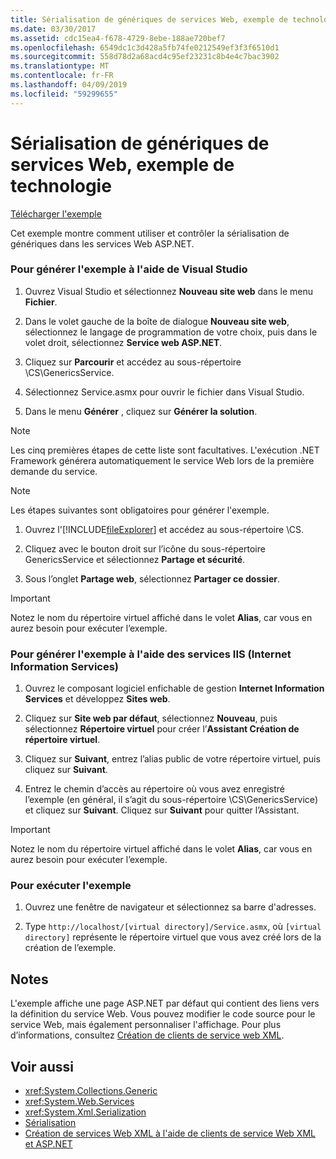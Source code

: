 ```yaml
---
title: Sérialisation de génériques de services Web, exemple de technologie
ms.date: 03/30/2017
ms.assetid: cdc15ea4-f678-4729-8ebe-188ae720bef7
ms.openlocfilehash: 6549dc1c3d428a5fb74fe0212549ef3f3f6510d1
ms.sourcegitcommit: 558d78d2a68acd4c95ef23231c8b4e4c7bac3902
ms.translationtype: MT
ms.contentlocale: fr-FR
ms.lasthandoff: 04/09/2019
ms.locfileid: "59299655"
---
```

# <a name="web-services-generics-serialization-technology-sample"></a>Sérialisation de génériques de services Web, exemple de technologie
[Télécharger l'exemple](https://download.microsoft.com/download/4/7/B/47B2164C-E780-4B10-8DE4-2CB5B886E0A6/Technologies/Serialization/Xml%20Serialization/GenericsSerialization.zip.exe)  
  
 Cet exemple montre comment utiliser et contrôler la sérialisation de génériques dans les services Web ASP.NET.  
  
### <a name="to-build-the-sample-using-visual-studio"></a>Pour générer l'exemple à l'aide de Visual Studio  
  
1. Ouvrez Visual Studio et sélectionnez **Nouveau site web** dans le menu **Fichier**.  
  
2. Dans le volet gauche de la boîte de dialogue **Nouveau site web**, sélectionnez le langage de programmation de votre choix, puis dans le volet droit, sélectionnez **Service web ASP.NET**.  
  
3. Cliquez sur **Parcourir** et accédez au sous-répertoire \CS\GenericsService.  
  
4. Sélectionnez Service.asmx pour ouvrir le fichier dans Visual Studio.  
  
5. Dans le menu **Générer** , cliquez sur **Générer la solution**.  
  
> [!NOTE]
>  Les cinq premières étapes de cette liste sont facultatives. L'exécution .NET Framework générera automatiquement le service Web lors de la première demande du service.  
  
> [!NOTE]
>  Les étapes suivantes sont obligatoires pour générer l'exemple.  
  
1. Ouvrez l'[!INCLUDE[fileExplorer](../../../includes/fileexplorer-md.md)] et accédez au sous-répertoire \CS.  
  
2. Cliquez avec le bouton droit sur l’icône du sous-répertoire GenericsService et sélectionnez **Partage et sécurité**.  
  
3. Sous l’onglet **Partage web**, sélectionnez **Partager ce dossier**.  
  
> [!IMPORTANT]
>  Notez le nom du répertoire virtuel affiché dans le volet **Alias**, car vous en aurez besoin pour exécuter l’exemple.  
  
### <a name="to-build-the-sample-using-internet-information-services"></a>Pour générer l'exemple à l'aide des services IIS (Internet Information Services)  
  
1. Ouvrez le composant logiciel enfichable de gestion **Internet Information Services** et développez **Sites web**.  
  
2. Cliquez sur **Site web par défaut**, sélectionnez **Nouveau**, puis sélectionnez **Répertoire virtuel** pour créer l’**Assistant Création de répertoire virtuel**.  
  
3. Cliquez sur **Suivant**, entrez l’alias public de votre répertoire virtuel, puis cliquez sur **Suivant**.  
  
4. Entrez le chemin d’accès au répertoire où vous avez enregistré l’exemple (en général, il s’agit du sous-répertoire \CS\GenericsService) et cliquez sur **Suivant**. Cliquez sur **Suivant** pour quitter l’Assistant.  
  
> [!IMPORTANT]
>  Notez le nom du répertoire virtuel affiché dans le volet **Alias**, car vous en aurez besoin pour exécuter l’exemple.  
  
### <a name="to-run-the-sample"></a>Pour exécuter l'exemple  
  
1. Ouvrez une fenêtre de navigateur et sélectionnez sa barre d'adresses.  
  
2. Type `http://localhost/[virtual directory]/Service.asmx`, où `[virtual directory]` représente le répertoire virtuel que vous avez créé lors de la création de l’exemple.  
  
## <a name="remarks"></a>Notes  
 L'exemple affiche une page ASP.NET par défaut qui contient des liens vers la définition du service Web. Vous pouvez modifier le code source pour le service Web, mais également personnaliser l'affichage. Pour plus d’informations, consultez [Création de clients de service web XML](https://docs.microsoft.com/previous-versions/dotnet/netframework-4.0/w3h45ebk(v=vs.100)).  
  
## <a name="see-also"></a>Voir aussi

- <xref:System.Collections.Generic>
- <xref:System.Web.Services>
- <xref:System.Xml.Serialization>
- [Sérialisation](../../../docs/standard/serialization/index.md)
- [Création de services Web XML à l'aide de clients de service Web XML et ASP.NET](https://docs.microsoft.com/previous-versions/dotnet/netframework-4.0/7bkzywba(v=vs.100))
